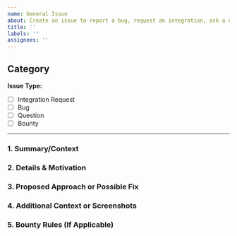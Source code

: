 ```yaml
---
name: General Issue
about: Create an issue to report a bug, request an integration, ask a question, or propose a bounty task
title: ''
labels: ''
assignees: ''
---
```


<!--
  Thank you for contributing to the Heurist Agent Framework!
  Please fill out the details below. If your issue fits multiple categories, pick the one that best applies.
  We use these categories:
  - "Integration Request" (feature request for data sources, advanced use cases, or new agent functionalities)
  - "Bug"
  - "Question"
  - "Bounty"
-->

## Category
<!--
  Choose the label(s) that best describes this issue:
  - Integration Request
  - Bug
  - Question
  - Bounty
-->
**Issue Type:**
- [ ] Integration Request 
- [ ] Bug
- [ ] Question
- [ ] Bounty

---

### 1. Summary/Context
<!-- 
  Give a brief statement of the problem or request. For example, for an Integration Request, 
  specify which platform, data source or use case you'd like to see supported. 
  For a Bug, describe what’s broken. For a Question, clarify what you need help with. 
-->

### 2. Details & Motivation
<!--
  - If Integration Request: 
      - The expected input and output schema, if user or agent interaction is involved.
      - 3rd party API documentation, if applicable.
      - Any API keys or credentials required.
  - If Bug: 
      - Steps to reproduce?
      - Expected vs. actual behavior?
  - If Question: 
      - What exactly do you want to know or need clarification about?
  - If Bounty:
      - Provide additional explanation of the task, scope, or requirements.
-->

### 3. Proposed Approach or Possible Fix
<!--
  - For Integration Request:
      - Outline a proposed approach to add the integration (e.g., name of API endpoints, steps to get data).
  - For Bug:
      - Suggest a possible fix or direction if you have any ideas.
  - For Question:
      - Tell us any solutions you have tried or considered.
  - For Bounty:
      - Clarify acceptance criteria or any constraints on the solution.
-->

### 4. Additional Context or Screenshots
<!-- 
  Add any other context or screenshots about the issue request here. 
  This can include error logs, references, designs, etc. 
-->

### 5. Bounty Rules (If Applicable)
<!--
  If this is a Bounty issue or you'd like to propose one, mention any bounty specifics:
  - Expected timeline
  - Reward or how to claim it
  - Contact info or instructions
-->
